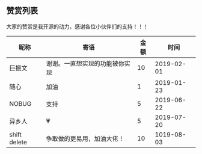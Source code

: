 ## 赞赏列表

大家的赞赏是我开源的动力，感谢各位小伙伴们的支持！！！

| 昵称         | 寄语                           | 金额 | 时间       |
| ------------ | ------------------------------ | ---- | ---------- |
| 巨振文       | 谢谢。一直想实现的功能被你实现 | 10   | 2019-02-01 |
| 随心         | 加油                           | 1    | 2019-01-23 |
| NOBUG        | 支持                           | 5    | 2019-06-22 |
| 异乡人       | 💗                              | 5    | 2019-07-20 |
| shift delete | 争取做的更易用，加油大佬！     | 10   | 1019-08-03 |

